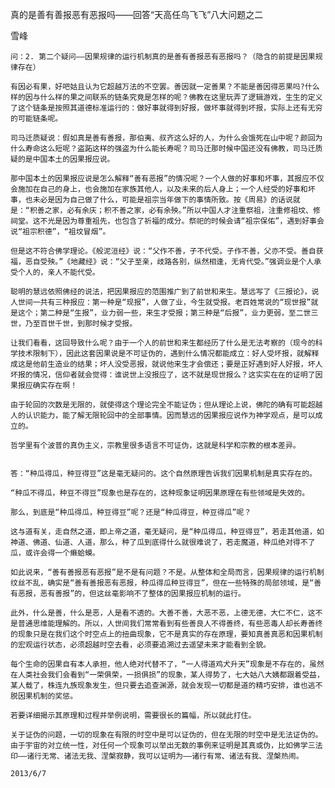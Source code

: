 真的是善有善报恶有恶报吗——回答“天高任鸟飞飞”八大问题之二

雪峰


    问：2. 第二个疑问——因果规律的运行机制真的是善有善报恶有恶报吗？（隐含的前提是因果规律存在）

    有因必有果，好吧姑且认为它超越万法的不空罢。善因就一定善果？不能是善因得恶果吗?什么样的因与什么样的果之间联系的链条究竟是怎样的呢？佛教在这里玩弄了逻辑游戏，生生的定义了这个链条是按照其道德标准运行的：做好事就得到好报，做坏事就得到坏报，实际上还有无穷的可能链条呢。

    司马迁质疑说：假如真是善有善报，那伯夷、叔齐这么好的人，为什么会饿死在山中呢？颜回为什么寿命这么短呢？盗跖这样的强盗为什么能长寿呢？司马迁那时候中国还没有佛教，司马迁质疑的是中国本土的因果报应说。

    那中国本土的因果报应说是怎么解释“善有恶报”的情况呢？一个人做的好事和坏事，其报应不仅会施加在自己的身上，也会施加在家族其他人，以及未来的后人身上；一个人经受的好事和坏事，也未必是因为自己做了什么，可能是祖宗当年做下的事情所致。按《周易》的话说就是：“积善之家，必有余庆；积不善之家，必有余殃。”所以中国人才注重祭祖，注重修祖坟、修祠堂。这不光是因为尊重祖先，也包含了祈福的成分。祭祀的时候会请“祖宗保佑”，遇到好事会说“祖宗积德”，“祖坟冒烟”。

    但是这不符合佛学理论。《般泥洹经》说：“父作不善，子不代受。子作不善，父亦不受。善自获福，恶自受殃。”《地藏经》说：“父子至亲，歧路各别，纵然相逢，无肯代受。”强调业是个人承受个人的，亲人不能代受。

    聪明的慧远依照佛经的说法，把因果报应的范围推广到了前世和来生。慧远写了《三报论》，说人世间一共有三种报应：第一种是“现报”，人做了业，今生就受报。老百姓常说的“现世报”就是这个；第二种是“生报”，业力弱一些，来生才受报；第三种是“后报”，业力更弱，至二世三世，乃至百世千世，到那时候才受报。

    让我们看看，这回导致什么呢？由于一个人的前世和来生都经历了什么是无法考察的（现今的科学技术限制下），因此这套因果说是不可证伪的，遇到什么情况都能成立：好人受坏报，就解释成这是他前生造业的结果；坏人没受恶报，就说他来生才会偿还；要是正好遇到好人好报，坏人坏报的情况，信仰者就会觉得：谁说世上没报应了，这不就是现世报么？这实实在在的证明了因果报应确实存在啊！

    由于轮回的次数是无限的，就使得这个理论完全不能证伪；但从理论上说，佛陀的确有可能超越人的认识能力，能了解无限轮回中的全部事情。因而慧远的因果报应说作为神学观点，是可以成立的。

    哲学里有个波普的真伪主义，宗教里很多语言不可证伪，这就是科学和宗教的根本差异。


    答：“种瓜得瓜，种豆得豆”这是毫无疑问的。这个自然原理告诉我们因果机制是真实存在的。

    “种瓜不得瓜，种豆不得豆”现象也是存在的，这种现象证明因果原理在有些领域是失效的。

    那么，到底是“种瓜得瓜，种豆得豆”呢？还是“种瓜得豆，种豆得瓜”呢？

    这与道有关，走自然之道，即上帝之道，毫无疑问，是“种瓜得瓜，种豆得豆”，若走其他道，如神道、佛道、仙道、人道，那么，种了瓜到底得什么就很难说了，若走魔道，种瓜绝对得不了瓜，或许会得一个癞蛤蟆。

    如此说来，“善有善报恶有恶报”是不是有问题？不是。从整体和全局而言，因果规律的运行机制纹丝不乱，确实是“善有善报恶有恶报，种瓜得瓜种豆得豆”，但在一些特殊的局部领域，是“善有恶报，恶有善报”的，但这丝毫影响不了整体的因果报应机制的运行。

    此外，什么是善，什么是恶，人是看不透的。大善不善，大恶不恶，上德无德，大仁不仁，这不是普通思维能理解的。所以，人世间我们常常看到有些善良人不得善终，有些恶毒人却长寿善终的现象只是在我们这个时空点上的扭曲现象，它不是真实的存在原理，要知真善真恶和因果机制的宏观运行状态，必须超越时空去看，必须要追溯过去遥望未来才能看到全貌。

    每个生命的因果自有本人承担，他人绝对代替不了，“一人得道鸡犬升天”现象是不存在的，虽然在人类社会我们会看到“一荣俱荣，一损俱损”的现象，某人得势了，七大姑八大姨都跟着受益，某人载了，株连九族现象发生，但只要去追查渊源，就会发现一切都是道的精巧安排，谁也逃不脱因果机制的奖惩。

    若要详细揭示其原理和过程并举例说明，需要很长的篇幅，所以就此打住。

    关于证伪的问题，一切的现象在有限的时空中是可以证伪的，但在无限的时空中是无法证伪的。由于宇宙的对立统一性，对任何一个现象可以举出无数的事例来证明是其真或伪，比如佛学三法印——诸行无常、诸法无我、涅槃寂静，我可以证明为——诸行有常、诸法有我、涅槃热闹。

    2013/6/7



